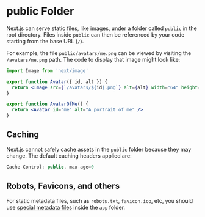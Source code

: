 # public Folder

Next.js can serve static files, like images, under a folder called `public` in the root directory. Files inside `public` can then be referenced by your code starting from the base URL (`/`).

For example, the file `public/avatars/me.png` can be viewed by visiting the `/avatars/me.png` path. The code to display that image might look like:

```jsx filename="avatar.js"
import Image from 'next/image'

export function Avatar({ id, alt }) {
  return <Image src={`/avatars/${id}.png`} alt={alt} width="64" height="64" />
}

export function AvatarOfMe() {
  return <Avatar id="me" alt="A portrait of me" />
}
```

## Caching

Next.js cannot safely cache assets in the `public` folder because they may change. The default caching headers applied are:

```jsx
Cache-Control: public, max-age=0
```

## Robots, Favicons, and others

For static metadata files, such as `robots.txt`, `favicon.ico`, etc, you should use [special metadata files](/docs/app/api-reference/file-conventions/metadata.md) inside the `app` folder.
